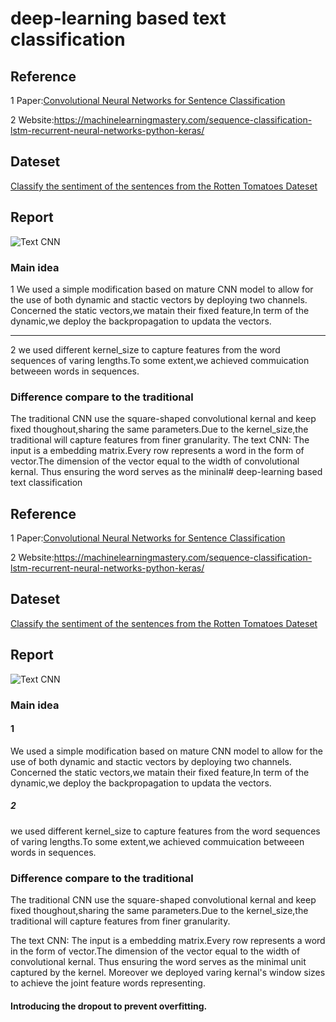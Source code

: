 # deep-learning based text classification

##  Reference
1 Paper:[Convolutional Neural Networks for Sentence Classification](https://arxiv.org/abs/1408.5882)

2 Website:https://machinelearningmastery.com/sequence-classification-lstm-recurrent-neural-networks-python-keras/
## Dateset
[Classify the sentiment of the sentences from the Rotten Tomatoes Dateset](https://www.kaggle.com/c/sentiment-analysis-on-movie-reviews)

## Report

![Text CNN](https://i-blog.csdnimg.cn/blog_migrate/e9a650dd82da0e885e8b913a85a0edfd.png#pic_center)
### Main idea
1 We used a simple modification based on mature CNN model to allow for the use of both dynamic and stactic vectors by deploying two channels.
Concerned the static vectors,we matain their fixed feature,In term of the dynamic,we deploy the backpropagation to updata the vectors.
***
2 we used different kernel_size to capture features from the word sequences of varing lengths.To some extent,we achieved commuication betweeen words in sequences.
### Difference compare to the traditional
The traditional CNN use the square-shaped convolutional kernal and keep fixed thoughout,sharing the same parameters.Due to the kernel_size,the traditional will capture features from  finer granularity.
The text CNN: The input is a embedding matrix.Every row represents a word in the form of vector.The dimension of the vector equal to the width of convolutional kernal. Thus ensuring the word serves as the mininal# deep-learning based text classification

##  Reference
1 Paper:[Convolutional Neural Networks for Sentence Classification](https://arxiv.org/abs/1408.5882)

2 Website:https://machinelearningmastery.com/sequence-classification-lstm-recurrent-neural-networks-python-keras/
## Dateset
[Classify the sentiment of the sentences from the Rotten Tomatoes Dateset](https://www.kaggle.com/c/sentiment-analysis-on-movie-reviews)

## Report

![Text CNN](https://i-blog.csdnimg.cn/blog_migrate/e9a650dd82da0e885e8b913a85a0edfd.png#pic_center)
### Main idea
#### 1 
We used a simple modification based on mature CNN model to allow for the use of both dynamic and stactic vectors by deploying two channels.
Concerned the static vectors,we matain their fixed feature,In term of the dynamic,we deploy the backpropagation to updata the vectors.

##### 2
we used different kernel_size to capture features from the word sequences of varing lengths.To some extent,we achieved commuication betweeen words in sequences.

### Difference compare to the traditional
The traditional CNN use the square-shaped convolutional kernal and keep fixed thoughout,sharing the same parameters.Due to the kernel_size,the traditional will capture features from  finer granularity.

The text CNN: The input is a embedding matrix.Every row represents a word in the form of vector.The dimension of the vector equal to the width of convolutional kernal. Thus ensuring the word serves as the minimal unit captured by the kernel.
Moreover we deployed varing kernal's window sizes to achieve the joint feature words representing.

#### Introducing the dropout to prevent overfitting.





